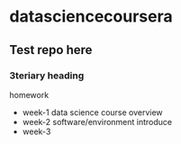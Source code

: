 datasciencecoursera
===================
## Test repo here
### 3teriary heading
homework

* week-1 data science course overview
* week-2 software/environment introduce
* week-3
